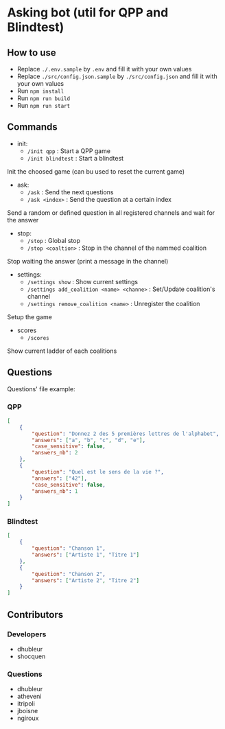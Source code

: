 # Asking bot (util for QPP and Blindtest)

## How to use
- Replace `./.env.sample` by `.env` and fill it with your own values
- Replace `./src/config.json.sample` by `./src/config.json` and fill it with your own values
- Run `npm install`
- Run `npm run build`
- Run `npm run start`

## Commands

- init:
	- `/init qpp` : Start a QPP game
	- `/init blindtest` : Start a blindtest

Init the choosed game (can bu used to reset the current game)

- ask:
  - `/ask` : Send the next questions
  - `/ask <index>` : Send the question at a certain index

Send a random or defined question in all registered channels and wait for the answer

- stop:
  - `/stop` : Global stop
  - `/stop <coaltion>` : Stop in the channel of the nammed coalition

Stop waiting the answer (print a message in the channel)

- settings:
  - `/settings show` : Show current settings
  - `/settings add_coalition <name> <channe>` : Set/Update coalition's channel
  - `/settings remove_coalition <name>` : Unregister the coalition

Setup the game

- scores
  - `/scores`

Show current ladder of each coalitions

## Questions

Questions' file example:

### QPP
```json
[
	{
		"question": "Donnez 2 des 5 premières lettres de l'alphabet",
		"answers": ["a", "b", "c", "d", "e"],
		"case_sensitive": false,
		"answers_nb": 2
	},
	{
		"question": "Quel est le sens de la vie ?",
		"answers": ["42"],
		"case_sensitive": false,
		"answers_nb": 1
	}
]
```

### Blindtest
```json
[
	{
		"question": "Chanson 1",
		"answers": ["Artiste 1", "Titre 1"]
	},
	{
		"question": "Chanson 2",
		"answers": ["Artiste 2", "Titre 2"]
	}
]
```


## Contributors

### Developers
- dhubleur
- shocquen

### Questions
- dhubleur
- atheveni
- itripoli
- jboisne
- ngiroux